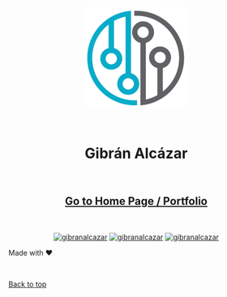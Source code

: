 <div align="center" id="top"> 
  <img src="./images/gntr.png" alt="Gibran Alcazar" />

  &#xa0;

  <!-- <a href="https://gibranalcazar.netlify.app">Demo</a> -->
</div>

<h1 align="center">Gibrán Alcázar</h1>

<br>
<h2 align="center">
<a href="https://gibranalcazar.github.io/gibranalcazar/" target="_blank">Go to Home Page / Portfolio</a>
</h2>
<br>

<p align="center">
<a href="https://github.com/gibranalcazar" target="_blank"><img align="center" src="https://cdn.jsdelivr.net/npm/simple-icons@3.0.1/icons/github.svg" alt="gibranalcazar" height="20" width="20" /></a>
<a href="https://www.linkedin.com/in/gibran-alcazar/" target="_blank"><img align="center" src="https://cdn.jsdelivr.net/npm/simple-icons@3.0.1/icons/linkedin.svg" alt="gibranalcazar" height="20" width="20" /></a>
<a href="mailto:gibran@live.com" target="_blank"><img align="center" src="https://cdn.jsdelivr.net/npm/simple-icons@3.0.1/icons/gmail.svg" alt="gibranalcazar" height="20" width="20" /></a>
</p>



Made with :heart: 

&#xa0;

<a href="#top">Back to top</a>



